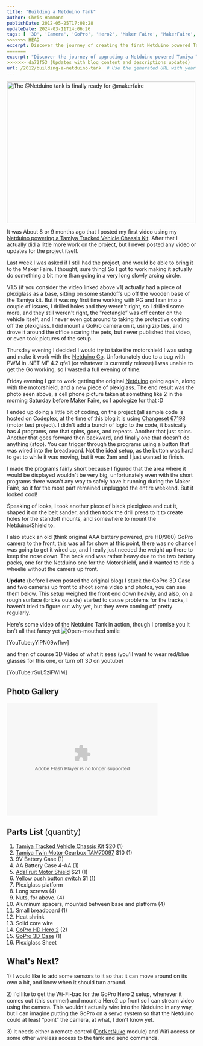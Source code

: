 ```yaml
---
title: "Building a Netduino Tank"
author: Chris Hammond
publishDate: 2012-05-25T17:08:28
updateDate: 2024-03-11T14:06:26
tags: [ '3D', 'Camera', 'GoPro', 'Hero2', 'Maker Faire', 'MakerFaire', 'netduino', 'Robot', 'Tank', 'Video' ]
<<<<<<< HEAD
excerpt: Discover the journey of creating the first Netduino powered Tamiya Tracked Vehicle Chassis Kit, from inception to showcasing at the Maker Faire.
=======
excerpt: "Discover the journey of upgrading a Netduino-powered Tamiya Tracked Vehicle Chassis Kit for Maker Faire, along with video and parts details."
>>>>>>> da72f53 (Updates with blog content and descriptions updated)
url: /2012/building-a-netduino-tank  # Use the generated URL with year
---
```

<a title="The @Netduino tank is finally ready for @makerfaire by chrishammond, on Flickr" href="https://www.flickr.com/photos/chammond/7225828720/"><img alt="The @Netduino tank is finally ready for @makerfaire" src="https://farm8.staticflickr.com/7086/7225828720_d357383976.jpg" width="500" height="375" /></a> <p>It was About 8 or 9 months ago that I posted my first video using my <a href="https://www.youtube.com/watch?v=WBlel4OuZds" target="_blank">Netduino powering a Tamiya Tracked Vehicle Chassis Kit</a>. After that I actually did a little more work on the project, but I never posted any video or updates for the project itself.</p> <p>Last week I was asked if I still had the project, and would be able to bring it to the Maker Faire. I thought, sure thing! So I got to work making it actually do something a bit more than going in a very long slowly arcing circle. </p> <p>V1.5 (if you consider the video linked above v1) actually had a piece of plexiglass as a base, sitting on some standoffs up off the wooden base of the Tamiya kit. But it was my first time working with PG and I ran into a couple of issues, I drilled holes and they weren't right, so I drilled some more, and they still weren't right, the "rectangle&rdquo; was off center on the vehicle itself, and I never even got around to taking the protective coating off the plexiglass. I did mount a GoPro camera on it, using zip ties, and drove it around the office scaring the pets, but never published that video, or even took pictures of the setup.</p> <p>Thursday evening I decided I would try to take the motorshield I was using and make it work with the <a href="https://www.amazon.com/gp/product/B007PA20PG/ref=as_li_ss_tl?ie=UTF8&amp;tag=chrishammondc-20&amp;linkCode=as2&amp;camp=1789&amp;creative=390957&amp;creativeASIN=B007PA20PG" target="_blank">Netduino Go</a>. Unfortunately due to a bug with PWM in .NET MF 4.2 qfe1 (or whatever is currently release) I was unable to get the Go working, so I wasted a full evening of time.</p> <p>Friday evening I got to work getting the original <a href="https://www.amazon.com/gp/product/B004FRZ4E6/ref=as_li_ss_tl?ie=UTF8&amp;tag=chrishammondc-20&amp;linkCode=as2&amp;camp=1789&amp;creative=390957&amp;creativeASIN=B004FRZ4E6" target="_blank">Netduino</a> going again, along with the motorshield, and a new piece of plexiglass. The end result was the photo seen above, a cell phone picture taken at something like 2 in the morning Saturday before Maker Faire, so I apologize for that :D </p> <p>I ended up doing a little bit of coding, on the project (all sample code is hosted on Codeplex, at the time of this blog it is using <a href="https://christocnetduino.codeplex.com/SourceControl/changeset/view/67198" target="_blank">Changeset 67198</a> (motor test project). I didn't add a bunch of logic to the code, it basically has 4 programs, one that spins, goes, and repeats. Another that just spins. Another that goes forward then backward, and finally one that doesn't do anything (stop). You can trigger through the programs using a button that was wired into the breadboard. Not the ideal setup, as the button was hard to get to while it was moving, but it was 2am and I just wanted to finish.</p> <p>I made the programs fairly short because I figured that the area where it would be displayed wouldn't be very big, unfortunately even with the short programs there wasn't any way to safely have it running during the Maker Faire, so it for the most part remained unplugged the entire weekend. But it looked cool!</p> <p>Speaking of looks, I took another piece of black plexiglass and cut it, shaped it on the belt sander, and then took the drill press to it to create holes for the standoff mounts, and somewhere to mount the Netduino/Shield to.</p> <p>I also stuck an old (think original AAA battery powered, pre HD/960) GoPro camera to the front, this was all for show at this point, there was no chance I was going to get it wired up, and I really just needed the weight up there to keep the nose down. The back end was rather heavy due to the two battery packs, one for the Netduino one for the Motorshield, and it wanted to ride a wheelie without the camera up front.</p> <p><strong>Update </strong>(before I even posted the original blog) I stuck the GoPro 3D Case and two cameras up front to shoot some video and photos, you can see them below. This setup weighed the front end down heavily, and also, on a rough surface (bricks outside) started to cause problems for the tracks, I haven't tried to figure out why yet, but they were coming off pretty regularly.</p> <p>Here's some video of the Netduino Tank in action, though I promise you it isn't all that fancy yet <img style="border-style: none;" class="wlEmoticon wlEmoticon-openmouthedsmile" alt="Open-mouthed smile" src="/assets/images/PublishThumbnails//windows-live-writer/6b8f5728a27f_13469/wlemoticon-openmouthedsmile_2.png" /></p> <p>[YouTube:yYiPN09wfhw]</p> <p>and then of course 3D Video of what it sees (you'll want to wear red/blue glasses for this one, or turn off 3D on youtube)</p> <p>[YouTube:rSuL5ziFWIM]</p> <h2>Photo Gallery</h2> <p><object width="400" height="300"> <param name="flashvars" value="offsite=true⟨=en-us&amp;page_show_url=%2Fphotos%2Fchammond%2Fsets%2F72157629895787330%2Fshow%2F&amp;page_show_back_url=%2Fphotos%2Fchammond%2Fsets%2F72157629895787330%2F&amp;set_id=72157629895787330&amp;jump_to="> <param name="wmode" value="opaque"> <param name="movie" value="https://www.flickr.com/apps/slideshow/show.swf?v=109615"> <param name="allowFullScreen" value="true"><embed type="application/x-shockwave-flash" src="https://www.flickr.com/apps/slideshow/show.swf?v=109615" allowfullscreen="true" flashvars="offsite=true&amp;lang=en-us&amp;page_show_url=%2Fphotos%2Fchammond%2Fsets%2F72157629895787330%2Fshow%2F&amp;page_show_back_url=%2Fphotos%2Fchammond%2Fsets%2F72157629895787330%2F&amp;set_id=72157629895787330&amp;jump_to=" wmode="opaque" width="400" height="300"></object></p> <h2>Parts List <span style="font-weight: normal;">(quantity)</span></h2> <ol>     <li><a href="https://www.amazon.com/gp/product/B00061HHTK/ref=as_li_ss_tl?ie=UTF8&amp;tag=chrishammondc-20&amp;linkCode=as2&amp;camp=1789&amp;creative=390957&amp;creativeASIN=B00061HHTK" target="_blank">Tamiya Tracked Vehicle Chassis Kit</a> $20 (1) </li>     <li>     <div style="text-align: left;"><a href="https://www.amazon.com/gp/product/B00061HHQS/ref=as_li_ss_tl?ie=UTF8&amp;tag=chrishammondc-20&amp;linkCode=as2&amp;camp=1789&amp;creative=390957&amp;creativeASIN=B00061HHQS" target="_blank">Tamiya Twin Motor Gearbox TAM70097</a> $10 (1)</div>     </li>     <li>     <div style="text-align: left;">9V Battery Case (1)</div>     </li>     <li>     <div style="text-align: left;">AA Battery Case 4-AA (1)</div>     </li>     <li>     <div style="text-align: left;"><a href="https://www.amazon.com/gp/product/B006851JZQ/ref=as_li_ss_tl?ie=UTF8&amp;tag=chrishammondc-20&amp;linkCode=as2&amp;camp=1789&amp;creative=390957&amp;creativeASIN=B006851JZQ" target="_blank">AdaFruit Motor Shield</a> $21 (1)</div>     </li>     <li>     <div style="text-align: left;"><a href="https://www.jameco.com/webapp/wcs/stores/servlet/Product_10001_10001_315521_-1" target="_blank">Yellow push button switch $1</a> (1)</div>     </li>     <li>     <div style="text-align: left;">Plexiglass platform</div>     </li>     <li>     <div style="text-align: left;">Long screws (4)</div>     </li>     <li>     <div style="text-align: left;">Nuts, for above. (4)</div>     </li>     <li>     <div style="text-align: left;">Aluminum spacers, mounted between base and platform (4)</div>     </li>     <li>     <div style="text-align: left;">Small breadboard (1)</div>     </li>     <li>     <div style="text-align: left;">Heat shrink</div>     </li>     <li>     <div style="text-align: left;">Solid core wire</div>     </li>     <li>     <div style="text-align: left;"><a href="https://www.amazon.com/gp/product/B005WY3TMA/ref=as_li_ss_tl?ie=UTF8&amp;tag=chrishammondc-20&amp;linkCode=as2&amp;camp=1789&amp;creative=390957&amp;creativeASIN=B005WY3TMA" target="_blank">GoPro HD Hero 2</a> (2)</div>     </li>     <li>     <div style="text-align: left;"><a href="https://www.amazon.com/gp/product/B004M18816/ref=as_li_ss_tl?ie=UTF8&amp;tag=chrishammondc-20&amp;linkCode=as2&amp;camp=1789&amp;creative=390957&amp;creativeASIN=B004M18816" target="_blank">GoPro 3D Case</a> (1)</div>     </li>     <li>     <div style="text-align: left;">Plexiglass Sheet</div>     </li> </ol> <h2>What's Next?</h2> <p>1) I would like to add some sensors to it so that it can move around on its own a bit, and know when it should turn around.</p> <p>2) I'd like to get the Wi-Fi-bac for the GoPro Hero 2 setup, whenever it comes out (this summer) and mount a Hero2 up front so I can stream video using the camera. This wouldn't actually wire into the Netduino in any way, but I can imagine putting the GoPro on a servo system so that the Netduino could at least &ldquo;point&rdquo; the camera, at what, I don't know yet.</p> <p>3) It needs either a remote control (<a href="https://www.dotnetnuke.com" target="_blank">DotNetNuke</a> module) and Wifi access or some other wireless access to the tank and send commands.</p>

